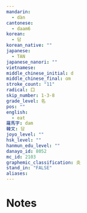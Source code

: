 ```yaml
---
mandarin:
  - dàn
cantonese:
  - daam6
korean:
  - 담
korean_native: ""
japanese:
  - TAN
japanese_nanori: ""
vietnamese:
middle_chinese_initial: d
middle_chinese_final: ɑm
stroke_count: "11"
radical: 口
skip_number: 1-3-8
grade_level: 名
pos: ""
english:
  - eat
羅馬字: dam
韓文: 담
joyo_level: ""
hsk_level: ""
hanmun_edu_level: ""
danayo_id: 8052
mc_id: 2103
graphemic_classification: 炎
stand_in: "FALSE"
aliases:
---
```


# Notes
